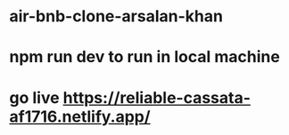 # air-bnb-clone-arsalan-khan
# npm run dev to run in local machine
# go live <https://reliable-cassata-af1716.netlify.app/>
